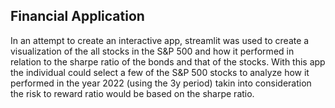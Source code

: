 ## Financial Application
In an attempt to create an interactive app, 
streamlit was used to create a visualization of the all stocks in the S&P 500 and 
how it performed in relation to the sharpe ratio of the bonds and that of the stocks. 
With this app the individual could select a few of the S&P 500 stocks to analyze how it performed in the year 2022 (using the 3y period) 
takin into consideration the risk to reward ratio would be based on the sharpe ratio.
